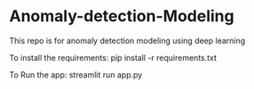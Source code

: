 # Anomaly-detection-Modeling
This repo is for anomaly detection modeling using deep learning

To install the requirements: pip install -r requirements.txt

To Run the app: streamlit run app.py
